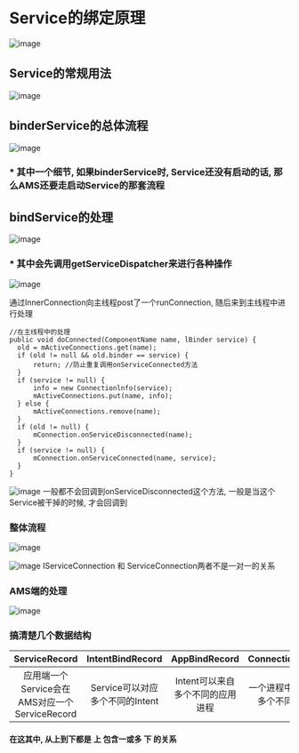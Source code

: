 # Service的绑定原理
![image](https://user-images.githubusercontent.com/32014204/115986376-6c1d8d00-a5e2-11eb-9589-ed0d9dac9a10.png)

## Service的常规用法
![image](https://user-images.githubusercontent.com/32014204/115987262-e94b0100-a5e6-11eb-9080-73ae824bef96.png)

## binderService的总体流程
![image](https://user-images.githubusercontent.com/32014204/115987280-0384df00-a5e7-11eb-8ff0-1d72019bcc59.png)  
  
### * 其中一个细节, 如果binderService时, Service还没有启动的话, 那么AMS还要走启动Service的那套流程

## bindService的处理
![image](https://user-images.githubusercontent.com/32014204/115987616-63c85080-a5e8-11eb-9cb6-9330cb2c399f.png)

### * 其中会先调用getServiceDispatcher来进行各种操作

![image](https://user-images.githubusercontent.com/32014204/115987915-bb1af080-a5e9-11eb-8c00-c1699ffd70f0.png)  
  
  
通过InnerConnection向主线程post了一个runConnection, 随后来到主线程中进行处理

```
//在主线程中的处理
public void doConnected(ComponentName name, lBinder service) {
  old = mActiveConnections.get(name);
  if (old != null && old.binder == service) {
      return; //防止重复调用onServiceConnected方法
  }
  if (service != null) {
      info = new Connectionlnfo(service);
      mActiveConnections.put(name, info);
  } else {
      mActiveConnections.remove(name);
  }
  if (old != null) {
      mConnection.onServiceDisconnected(name);
  }
  if (service != null) {
      mConnection.onServiceConnected(name, service);
  }
}
```

![image](https://user-images.githubusercontent.com/32014204/115988200-1ac5cb80-a5eb-11eb-9fda-2ca4659ca658.png)
一般都不会回调到onServiceDisconnected这个方法, 一般是当这个Service被干掉的时候, 才会回调到

### 整体流程
![image](https://user-images.githubusercontent.com/32014204/115988257-5496d200-a5eb-11eb-966a-7ac0a17c0de3.png)

![image](https://user-images.githubusercontent.com/32014204/115988281-74c69100-a5eb-11eb-98ad-0fa24a0dbdcb.png)
IServiceConnection 和 ServiceConnection两者不是一对一的关系

### AMS端的处理
![image](https://user-images.githubusercontent.com/32014204/115988442-56ad6080-a5ec-11eb-9fd9-627d9ae1becd.png)

### 搞清楚几个数据结构
| ServiceRecord | IntentBindRecord | AppBindRecord | ConnectionRecord |
| :-----------: | :--------------: | :-----------: | :--------------: |
| 应用端一个Service会在AMS对应一个ServiceRecord | Service可以对应多个不同的Intent | Intent可以来自多个不同的应用进程 |一个进程中可能对应多个不同的连接|
#### 在这其中, 从上到下都是 **上** 包含一或多 **下** 的关系



